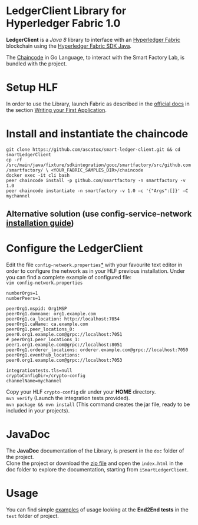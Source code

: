 # LedgerClient Library for Hyperledger Fabric 1.0

**LedgerClient** is a *Java 8* library to interface with an [Hyperledger Fabric](https://hyperledger-fabric.readthedocs.io/en/latest/) blockchain using the [Hyperledger Fabric SDK Java](https://github.com/hyperledger/fabric-sdk-java).

The [Chaincode](https://github.com/ascatox/smart-ledger-client/blob/master/src/main/java/fixture/sdkintegration/gocc/smartfactory/src/github.com/smartfactory/smartfactory.go) in Go Language, to interact with the Smart Factory Lab, is bundled with the project.
# Setup HLF
In order to use the Library, launch Fabric as described in the [official docs](https://hyperledger-fabric.readthedocs.io/en/latest/) in the section [Writing your First Application](https://hyperledger-fabric.readthedocs.io/en/release/write_first_app.html).<br/>
# Install and instantiate the chaincode
`git clone https://github.com/ascatox/smart-ledger-client.git && cd smartLedgerClient`<br/>
`cp -rf /src/main/java/fixture/sdkintegration/gocc/smartfactory/src/github.com/smartfactory/ \ <YOUR_FABRIC_SAMPLES_DIR>/chaincode`<br/>
`docker exec -it cli bash`<br/>
`peer chaincode install -p github.com/smartfactory -n smartfactory -v 1.0`<br/>
`peer chaincode instantiate -n smartfactory -v 1.0 –c '{"Args":[]}' –C mychannel `<br/>
## Alternative solution (use config-service-network [installation guide](https://github.com/far-edge/DistributedLedger/blob/develop/configuration-service-network/README.md))

	
# Configure the LedgerClient
Edit the file `config-network.properties`[*](https://github.com/ascatox/smart-ledger-client/blob/master/src/main/resources/config-network.properties) with your favourite text editor in order to configure the network as in your HLF previous installation. Under you can find a complete example of configured file: <br/>
`vim config-network.properties` 

	numberOrgs=1
	numberPeers=1

	peerOrg1.mspid: Org1MSP
	peerOrg1.domname: org1.example.com
	peerOrg1.ca_location: http://localhost:7054
	peerOrg1.caName: ca.example.com
	peerOrg1.peer_locations_0: peer0.org1.example.com@grpc://localhost:7051
	# peerOrg1.peer_locations_1: peer1.org1.example.com@grpc://localhost:8051
	peerOrg1.orderer_locations: orderer.example.com@grpc://localhost:7050
	peerOrg1.eventhub_locations: peer0.org1.example.com@grpc://localhost:7053

	integrationtests.tls=null
	cryptoConfigDir=/crypto-config
	channelName=mychannel

Copy your HLF `crypto-config` dir under your **HOME** directory. <br/>
`mvn verify` (Launch the integration tests provided). <br/>
`mvn package && mvn install` (This command creates the jar file, ready to be included in your projects).

# JavaDoc
The **JavaDoc** documentation of the Library, is present in the `doc` folder of the project.<br/>
Clone the project or download the [zip file](https://github.com/ascatox/smart-ledger-client/blob/master/doc.zip) and open the `index.html` in the doc folder to explore the documentation, starting from `iSmartLedgerClient`.

# Usage
You can find simple [examples](https://github.com/ascatox/smart-ledger-client/blob/master/src/test/java/eu/faredge/smartledger/client/End2EndTestSmartLedgerClientDSM.java) of usage looking at the **End2End tests** in the `test` folder of project.
